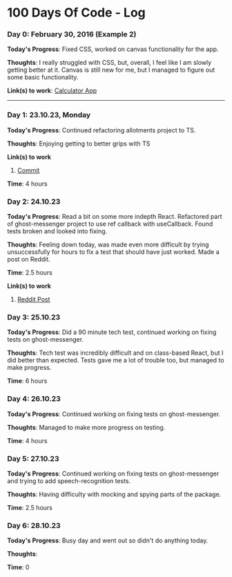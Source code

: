# 100 Days Of Code - Log

### Day 0: February 30, 2016 (Example 2)

**Today's Progress**: Fixed CSS, worked on canvas functionality for the app.

**Thoughts**: I really struggled with CSS, but, overall, I feel like I am slowly getting better at it. Canvas is still new for me, but I managed to figure out some basic functionality.

**Link(s) to work**: [Calculator App](http://www.example.com)

---------------

### Day 1: 23.10.23, Monday

**Today's Progress**: Continued refactoring allotments project to TS.

**Thoughts**: Enjoying getting to better grips with TS

**Link(s) to work**
1. [Commit](https://github.com/oguru/allotments/commit/8996089d3223fbe509986145b0b86d7a64f80839)

**Time**: 4 hours

### Day 2: 24.10.23

**Today's Progress**: Read a bit on some more indepth React. Refactored part of ghost-messenger project to use ref callback with useCallback. Found tests broken and looked into fixing.

**Thoughts**: Feeling down today, was made even more difficult by trying unsuccessfully for hours to fix a test that should have just worked. Made a post on Reddit.

**Time**: 2.5 hours

**Link(s) to work**
1. [Reddit Post](https://www.reddit.com/r/reactjs/comments/17ffvzj/react_test_component_not_updating_and_showing/)

### Day 3: 25.10.23

**Today's Progress**: Did a 90 minute tech test, continued working on fixing tests on ghost-messenger.

**Thoughts**: Tech test was incredibly difficult and on class-based React, but I did better than expected. Tests gave me a lot of trouble too, but managed to make progress.

**Time**: 6 hours

### Day 4: 26.10.23

**Today's Progress**: Continued working on fixing tests on ghost-messenger.

**Thoughts**: Managed to make more progress on testing.

**Time**: 4 hours

### Day 5: 27.10.23

**Today's Progress**: Continued working on fixing tests on ghost-messenger and trying to add speech-recognition tests.

**Thoughts**: Having difficulty with mocking and spying parts of the package.

**Time**: 2.5 hours

### Day 6: 28.10.23

**Today's Progress**: Busy day and went out so didn't do anything today.

**Thoughts**:

**Time**: 0